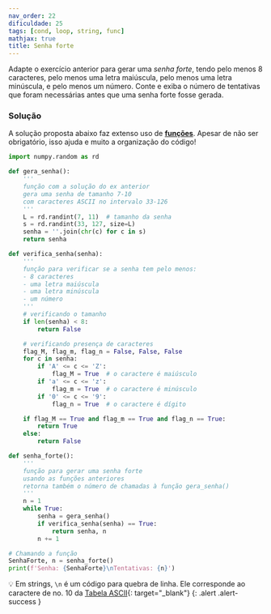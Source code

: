 ```yaml
---
nav_order: 22
dificuldade: 25
tags: [cond, loop, string, func]
mathjax: true
title: Senha forte
---
```


Adapte o exercício anterior para gerar uma *senha forte*, tendo pelo menos 8 caracteres, pelo menos uma letra maiúscula, pelo menos uma letra minúscula, e pelo menos um número. Conte e exiba o número de tentativas que foram necessárias antes que uma senha forte fosse gerada.

<!-- more -->

### Solução

A solução proposta abaixo faz extenso uso de [**funções**]({{site.baseurl}}/tema3/funcoes/). Apesar de não ser obrigatório, isso ajuda e muito a organização do código!

```python
import numpy.random as rd

def gera_senha():
    '''
    função com a solução do ex anterior
    gera uma senha de tamanho 7-10
    com caracteres ASCII no intervalo 33-126
    '''
    L = rd.randint(7, 11)  # tamanho da senha
    s = rd.randint(33, 127, size=L)
    senha = ''.join(chr(c) for c in s)
    return senha

def verifica_senha(senha):
    '''
    função para verificar se a senha tem pelo menos:
    - 8 caracteres
    - uma letra maiúscula
    - uma letra minúscula
    - um número
    '''
    # verificando o tamanho
    if len(senha) < 8:
        return False

    # verificando presença de caracteres
    flag_M, flag_m, flag_n = False, False, False
    for c in senha:
        if 'A' <= c <= 'Z':
            flag_M = True  # o caractere é maiúsculo
        if 'a' <= c <= 'z':
            flag_m = True  # o caractere é minúsculo
        if '0' <= c <= '9':
            flag_n = True  # o caractere é dígito

    if flag_M == True and flag_m == True and flag_n == True:
        return True
    else:
        return False

def senha_forte():
    '''
    função para gerar uma senha forte
    usando as funções anteriores
    retorna também o número de chamadas à função gera_senha()
    '''
    n = 1
    while True:
        senha = gera_senha()
        if verifica_senha(senha) == True:
            return senha, n
        n += 1

# Chamando a função
SenhaForte, n = senha_forte()
print(f'Senha: {SenhaForte}\nTentativas: {n}')
```

:bulb: Em strings, `\n` é um código para quebra de linha. Ele corresponde ao caractere de no. 10 da [Tabela ASCII](https://pt.wikipedia.org/wiki/ASCII){: target="\_blank"}
{: .alert .alert-success }


